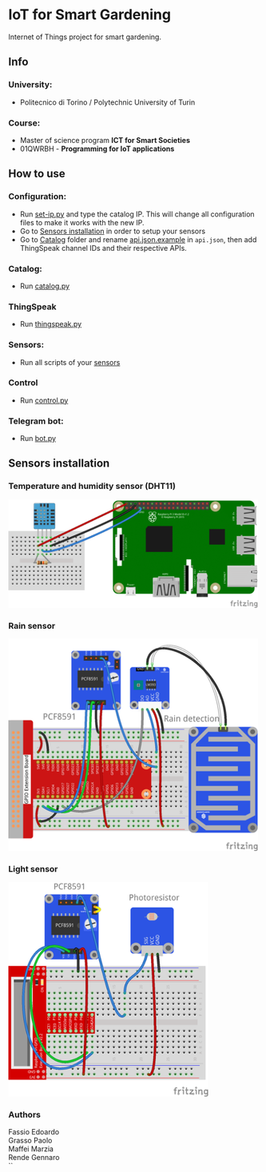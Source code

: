 # IoT for Smart Gardening
Internet of Things project for smart gardening.
## Info
### University:
* Politecnico di Torino / Polytechnic University of Turin
### Course:
* Master of science program **ICT for Smart Societies**
* 01QWRBH - **Programming for IoT applications**
## How to use
### Configuration:
* Run [set-ip.py](https://github.com/iotprojectMPEG/mainproject/blob/master/set-ip.py) and type the catalog IP. This will change all configuration files to make it works with the new IP.
* Go to [Sensors installation](https://github.com/iotprojectMPEG/mainproject/blob/master/README.md#sensors-installation) in order to setup your sensors
* Go to [Catalog](https://github.com/iotprojectMPEG/mainproject/tree/master/catalog) folder and rename [api.json.example](https://github.com/iotprojectMPEG/mainproject/blob/master/catalog/api.json.example) in ``api.json``, then add ThingSpeak channel IDs and their respective APIs.

### Catalog:
* Run [catalog.py](https://github.com/iotprojectMPEG/mainproject/tree/master/catalog)

### ThingSpeak
* Run [thingspeak.py](https://github.com/iotprojectMPEG/mainproject/tree/master/thingspeak)

### Sensors:
* Run all scripts of your [sensors](https://github.com/iotprojectMPEG/mainproject/tree/master/sensors)

### Control
* Run [control.py](https://github.com/iotprojectMPEG/mainproject/tree/master/control)

### Telegram bot:
* Run [bot.py](https://github.com/iotprojectMPEG/mainproject/tree/master/telegram-bot)


## Sensors installation
### Temperature and humidity sensor (DHT11)
<img src="https://github.com/iotprojectMPEG/mainproject/blob/master/sensors/images/dht11.png" width="500" />

### Rain sensor
<img src="https://github.com/iotprojectMPEG/mainproject/blob/master/sensors/images/rain.jpg" width="500" />

### Light sensor
<img src="https://github.com/iotprojectMPEG/mainproject/blob/master/sensors/images/light.jpg" width="400" /> 


### Authors
Fassio Edoardo  
Grasso Paolo  
Maffei Marzia  
Rende Gennaro  
``
